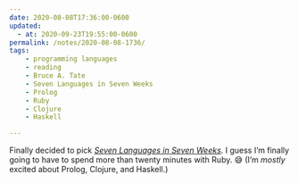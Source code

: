 ```yaml
---
date: 2020-08-08T17:36:00-0600
updated:
  - at: 2020-09-23T19:55:00-0600
permalink: /notes/2020-08-08-1736/
tags:
    - programming languages
    - reading
    - Bruce A. Tate
    - Seven Languages in Seven Weeks
    - Prolog
    - Ruby
    - Clojure
    - Haskell

---
```


Finally decided to pick [<cite>Seven Languages in Seven Weeks</cite>][book]. I guess I’m finally going to have to spend more than twenty minutes with Ruby. 😅 (I’m *mostly* excited about Prolog, Clojure, and Haskell.)

[book]: https://click.linksynergy.com/deeplink?id=qvtf8Hp8DGA&mid=2653&murl=https%3A%2F%2Fwww.alibris.com%2FSeven-Languages-in-Seven-Weeks-A-Pragmatic-Guide-to-Learning-Programming-Languages-Bruce-Tate%2Fbook%2F27190474
